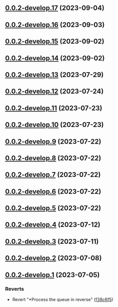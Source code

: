 ## [0.0.2-develop.17](https://git.lumeweb.com/LumeWeb/kernel-rpc-client/compare/v0.0.2-develop.16...v0.0.2-develop.17) (2023-09-04)

## [0.0.2-develop.16](https://git.lumeweb.com/LumeWeb/kernel-rpc-client/compare/v0.0.2-develop.15...v0.0.2-develop.16) (2023-09-03)

## [0.0.2-develop.15](https://git.lumeweb.com/LumeWeb/kernel-rpc-client/compare/v0.0.2-develop.14...v0.0.2-develop.15) (2023-09-02)

## [0.0.2-develop.14](https://git.lumeweb.com/LumeWeb/kernel-rpc-client/compare/v0.0.2-develop.13...v0.0.2-develop.14) (2023-09-02)

## [0.0.2-develop.13](https://git.lumeweb.com/LumeWeb/kernel-rpc-client/compare/v0.0.2-develop.12...v0.0.2-develop.13) (2023-07-29)

## [0.0.2-develop.12](https://git.lumeweb.com/LumeWeb/kernel-rpc-client/compare/v0.0.2-develop.11...v0.0.2-develop.12) (2023-07-24)

## [0.0.2-develop.11](https://git.lumeweb.com/LumeWeb/kernel-rpc-client/compare/v0.0.2-develop.10...v0.0.2-develop.11) (2023-07-23)

## [0.0.2-develop.10](https://git.lumeweb.com/LumeWeb/kernel-rpc-client/compare/v0.0.2-develop.9...v0.0.2-develop.10) (2023-07-23)

## [0.0.2-develop.9](https://git.lumeweb.com/LumeWeb/kernel-rpc-client/compare/v0.0.2-develop.8...v0.0.2-develop.9) (2023-07-22)

## [0.0.2-develop.8](https://git.lumeweb.com/LumeWeb/kernel-rpc-client/compare/v0.0.2-develop.7...v0.0.2-develop.8) (2023-07-22)

## [0.0.2-develop.7](https://git.lumeweb.com/LumeWeb/kernel-rpc-client/compare/v0.0.2-develop.6...v0.0.2-develop.7) (2023-07-22)

## [0.0.2-develop.6](https://git.lumeweb.com/LumeWeb/kernel-rpc-client/compare/v0.0.2-develop.5...v0.0.2-develop.6) (2023-07-22)

## [0.0.2-develop.5](https://git.lumeweb.com/LumeWeb/kernel-rpc-client/compare/v0.0.2-develop.4...v0.0.2-develop.5) (2023-07-22)

## [0.0.2-develop.4](https://git.lumeweb.com/LumeWeb/kernel-rpc-client/compare/v0.0.2-develop.3...v0.0.2-develop.4) (2023-07-12)

## [0.0.2-develop.3](https://git.lumeweb.com/LumeWeb/kernel-rpc-client/compare/v0.0.2-develop.2...v0.0.2-develop.3) (2023-07-11)

## [0.0.2-develop.2](https://git.lumeweb.com/LumeWeb/kernel-rpc-client/compare/v0.0.2-develop.1...v0.0.2-develop.2) (2023-07-08)

## [0.0.2-develop.1](https://git.lumeweb.com/LumeWeb/kernel-rpc-client/compare/v0.0.1...v0.0.2-develop.1) (2023-07-05)


### Reverts

* Revert "*Process the queue in reverse" ([f38c6f5](https://git.lumeweb.com/LumeWeb/kernel-rpc-client/commit/f38c6f53cfa68d3866d0614ea9490aef9f47bca7))
